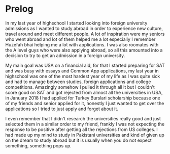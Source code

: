 
# Prelog

In my last year of highschool I started looking into foreign university admissions as I wanted to study abroad in order to experience new culture, travel around and meet different people. A lot of inspiration were my seniors who went abroad and lot of them helped me a lot especially I remember Huzefah bhai helping me a lot with applications. I was also roomates with the A level guys who were also applying abroad, so all this amounted into a decision to try to get an admission in a foreign university.

My main goal was USA on a financial aid, for that I started preparing for SAT and was busy with essays and Common App applications, my last year in highschool was one of the most hardest year of my life as I was quite sick and had to manage between studies, foreign applications and college competitions. Amazingly somehow I pulled it through all it but I couldn't score good on SAT and got rejected from almost all the universities in USA, in January 2018 I had applied for Turkey Burslari scholarship because one of my friends and senior applied for it, honestly I just wanted to get over the applications so I tried to just apply and forget about it.

I even remember that I didn't research the universities really good and just selected them in a similar order to my friend, frankly I was not expecting the response to be positive after getting all the rejections from US colleges. I had made up my mind to study in Pakistani universities and kind of given up on the dream to study abroad but it is usually when you do not expect something, something pops up. 